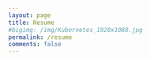 ```yaml
---
layout: page
title: Resume
#bigimg: /img/Kubernetes_1920x1080.jpg
permalink: /resume
comments: false
---
```


<Place holder>
